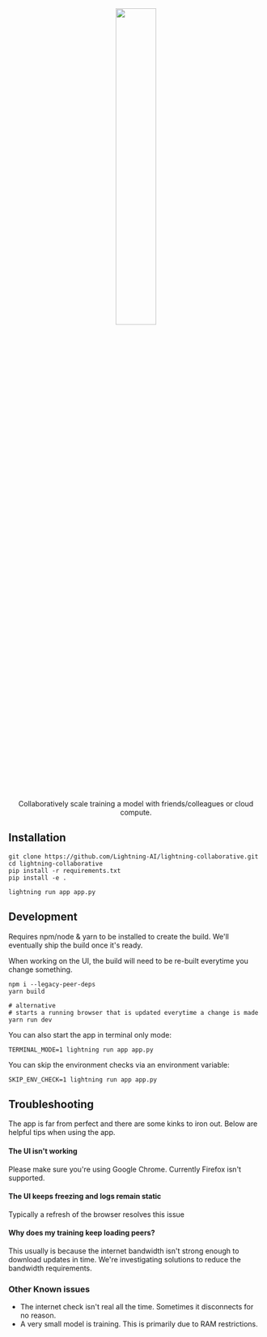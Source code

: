 <div align="center">
   <img src="https://github.com/Lightning-AI/lightning-collaborative/blob/feat/checkpoint/images/header.png?raw=true" width="40%">
   <div align="center">
      Collaboratively scale training a model with friends/colleagues or cloud compute.
   </div>
</div>

## Installation

```
git clone https://github.com/Lightning-AI/lightning-collaborative.git
cd lightning-collaborative
pip install -r requirements.txt
pip install -e .

lightning run app app.py
```

## Development

Requires npm/node & yarn to be installed to create the build. We'll eventually ship the build once it's ready.

When working on the UI, the build will need to be re-built everytime you change something.

```
npm i --legacy-peer-deps
yarn build

# alternative
# starts a running browser that is updated everytime a change is made
yarn run dev
```

You can also start the app in terminal only mode:

```
TERMINAL_MODE=1 lightning run app app.py
```

You can skip the environment checks via an environment variable:

```
SKIP_ENV_CHECK=1 lightning run app app.py
```

## Troubleshooting

The app is far from perfect and there are some kinks to iron out. Below are helpful tips when using the app.

#### The UI isn't working

Please make sure you're using Google Chrome. Currently Firefox isn't supported.

#### The UI keeps freezing and logs remain static

Typically a refresh of the browser resolves this issue

#### Why does my training keep loading peers?

This usually is because the internet bandwidth isn't strong enough to download updates in time. We're investigating solutions to reduce the bandwidth requirements.

### Other Known issues

- The internet check isn't real all the time. Sometimes it disconnects for no reason.
- A very small model is training. This is primarily due to RAM restrictions.
